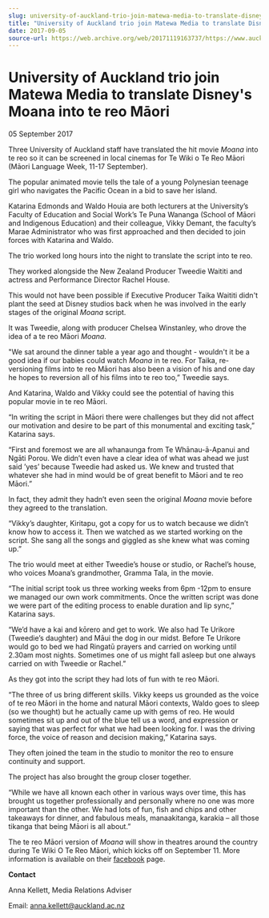```yaml
---
slug: university-of-auckland-trio-join-matewa-media-to-translate-disneys-moana-into-te-reo-māori
title: "University of Auckland trio join Matewa Media to translate Disney's Moana into te reo Māori"
date: 2017-09-05
source-url: https://web.archive.org/web/20171119163737/https://www.auckland.ac.nz/en/about/news-events-and-notices/news/news-2017/09/trio-join-matewa-media-to-translate-disney.html
---
```

University of Auckland trio join Matewa Media to translate Disney's Moana into te reo Māori
===========================================================================================

05 September 2017

Three University of Auckland staff have translated the hit movie _Moana_ into te reo so it can be screened in local cinemas for Te Wiki o Te Reo Māori (Māori Language Week, 11-17 September).  

The popular animated movie tells the tale of a young Polynesian teenage girl who navigates the Pacific Ocean in a bid to save her island.

Katarina Edmonds and Waldo Houia are both lecturers at the University’s Faculty of Education and Social Work’s Te Puna Wananga (School of Māori and Indigenous Education) and their colleague, Vikky Demant, the faculty’s Marae Administrator who was first approached and then decided to join forces with Katarina and Waldo.

The trio worked long hours into the night to translate the script into te reo.

They worked alongside the New Zealand Producer Tweedie Waititi and actress and Performance Director Rachel House.

This would not have been possible if Executive Producer Taika Waititi didn't plant the seed at Disney studios back when he was involved in the early stages of the original _Moana_ script.

It was Tweedie, along with producer Chelsea Winstanley, who drove the idea of a te reo Māori _Moana_.

"We sat around the dinner table a year ago and thought - wouldn't it be a good idea if our babies could watch _Moana_ in te reo. For Taika, re-versioning films into te reo Māori has also been a vision of his and one day he hopes to reversion all of his films into te reo too,” Tweedie says.

And Katarina, Waldo and Vikky could see the potential of having this popular movie in te reo Māori.

“In writing the script in Māori there were challenges but they did not affect our motivation and desire to be part of this monumental and exciting task,” Katarina says.

“First and foremost we are all whanaunga from Te Whānau-ā-Apanui and Ngāti Porou. We didn’t even have a clear idea of what was ahead we just said ’yes’ because Tweedie had asked us. We knew and trusted that whatever she had in mind would be of great benefit to Māori and te reo Māori.”

In fact, they admit they hadn’t even seen the original _Moana_ movie before they agreed to the translation.

“Vikky’s daughter, Kiritapu, got a copy for us to watch because we didn’t know how to access it. Then we watched as we started working on the script. She sang all the songs and giggled as she knew what was coming up.”

The trio would meet at either Tweedie’s house or studio, or Rachel’s house, who voices Moana’s grandmother, Gramma Tala, in the movie.

“The initial script took us three working weeks from 6pm -12pm to ensure we managed our own work commitments. Once the written script was done we were part of the editing process to enable duration and lip sync,” Katarina says.

“We’d have a kai and kōrero and get to work. We also had Te Urikore (Tweedie’s daughter) and Māui the dog in our midst. Before Te Urikore would go to bed we had Ringatū prayers and carried on working until 2.30am most nights. Sometimes one of us might fall asleep but one always carried on with Tweedie or Rachel.”

As they got into the script they had lots of fun with te reo Māori.

“The three of us bring different skills. Vikky keeps us grounded as the voice of te reo Māori in the home and natural Māori contexts, Waldo goes to sleep (so we thought) but he actually came up with gems of reo. He would sometimes sit up and out of the blue tell us a word, and expression or saying that was perfect for what we had been looking for. I was the driving force, the voice of reason and decision making,” Katarina says.

They often joined the team in the studio to monitor the reo to ensure continuity and support.

The project has also brought the group closer together.

“While we have all known each other in various ways over time, this has brought us together professionally and personally where no one was more important than the other. We had lots of fun, fish and chips and other takeaways for dinner, and fabulous meals, manaakitanga, karakia – all those tikanga that being Māori is all about.”

The te reo Māori version of _Moana_ will show in theatres around the country during Te Wiki O Te Reo Māori, which kicks off on September 11. More information is available on their [facebook](https://www.facebook.com/moanareomaori/) page.

**Contact**

Anna Kellett, Media Relations Adviser

Email: anna.kellett@auckland.ac.nz